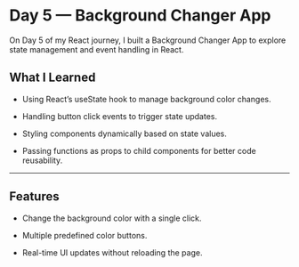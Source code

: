 # Day 5 — Background Changer App 
On Day 5 of my React journey, I built a Background Changer App to explore state management and event handling in React.

## What I Learned
 - Using React’s useState hook to manage background color changes.

 - Handling button click events to trigger state updates.

 - Styling components dynamically based on state values.

 - Passing functions as props to child components for better code reusability.
 ----

## Features
- Change the background color with a single click.

- Multiple predefined color buttons.

- Real-time UI updates without reloading the page.

